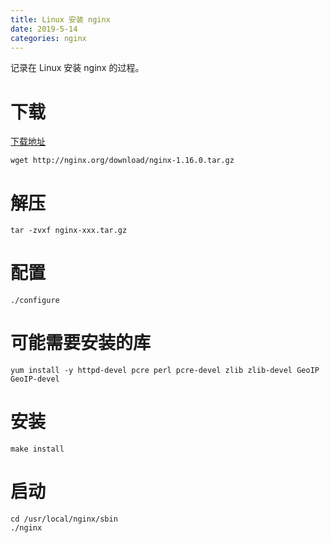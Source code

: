 ```yaml
---
title: Linux 安装 nginx
date: 2019-5-14
categories: nginx
---
```


记录在 Linux 安装 nginx 的过程。

<!--more-->

# 下载

[下载地址](<http://nginx.org/en/download.html> )

```shell
wget http://nginx.org/download/nginx-1.16.0.tar.gz
```



# 解压

```shell
tar -zvxf nginx-xxx.tar.gz
```



# 配置

```shell
./configure
```



# 可能需要安装的库

```shell
yum install -y httpd-devel pcre perl pcre-devel zlib zlib-devel GeoIP GeoIP-devel
```



# 安装

```shell
make install
```



# 启动

```shell
cd /usr/local/nginx/sbin
./nginx
```

